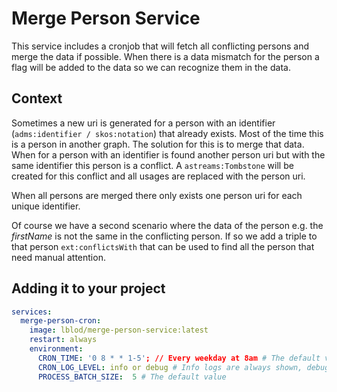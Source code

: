 # Merge Person Service

This service includes a cronjob that will fetch all conflicting persons and merge the data if possible. When there is a data mismatch for the person a flag will be added to the data so we can recognize them in the data.

## Context

Sometimes a new uri is generated for a person with an identifier (`adms:identifier / skos:notation`) that already exists. Most of the time this is a person in another graph. The solution for this is to merge that data. When for a person with an identifier is found another person uri but with the same identifier this person is a conflict. A `astreams:Tombstone` will be created for this conflict and all usages are replaced with the person uri.

When all persons are merged there only exists one person uri for each unique identifier.

Of course we have a second scenario where the data of the person e.g. the _firstName_ is not the same in the conflicting person. If so we add a triple to that person `ext:conflictsWith` that can be used to find all the person that need manual attention.

## Adding it to your project

```yml
services:
  merge-person-cron:
    image: lblod/merge-person-service:latest
    restart: always
    environment:
      CRON_TIME: '0 8 * * 1-5'; // Every weekday at 8am # The default value
      CRON_LOG_LEVEL: info or debug # Info logs are always shown, debug can be set here if you need more detail of whats going on
      PROCESS_BATCH_SIZE:  5 # The default value
```
